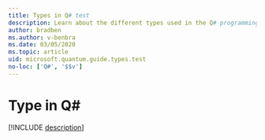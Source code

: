 ```yaml
---
title: Types in Q# test
description: Learn about the different types used in the Q# programming language. test
author: bradben    
ms.author: v-benbra
ms.date: 03/05/2020
ms.topic: article
uid: microsoft.quantum.guide.types.test
no-loc: ['Q#', '$$v']
---
```


# Type in Q\#

[!INCLUDE [description](~/includes/qsharp-language/Specifications/Language/2_Statements/CallStatements.md)]